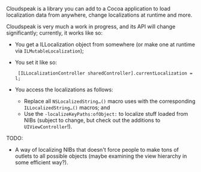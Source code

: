 Cloudspeak is a library you can add to a Cocoa application to load localization data from anywhere, change localizations at runtime and more.

Cloudspeak is very much a work in progress, and its API will change significantly; currently, it works like so:

 - You get a ILLocalization object from somewhere (or make one at runtime via `ILMutableLocalization`);

 - You set it like so:
		
		[ILLocalizationController sharedController].currentLocalization = l;

 - You access the localizations as follows:
	- Replace all `NSLocalizedString…()` macro uses with the corresponding `ILLocalizedString…()` macros; and
	- Use the `-localizeKeyPaths:ofObject:` to localize stuff loaded from NIBs (subject to change, but check out the additions to `UIViewController`!).
	
TODO:

 - A way of localizing NIBs that doesn't force people to make tons of outlets to all possible objects (maybe examining the view hierarchy in some efficient way?).
